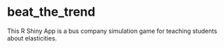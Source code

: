 # beat_the_trend
This R Shiny App is a bus company simulation game for teaching students about elasticities.
